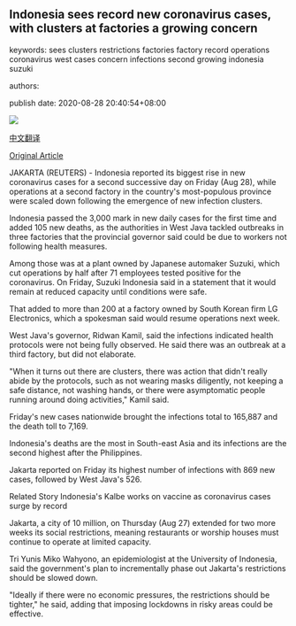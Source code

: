 ## Indonesia sees record new coronavirus cases, with clusters at factories a growing concern

keywords: sees clusters restrictions factories factory record operations coronavirus west cases concern infections second growing indonesia suzuki

authors: 

publish date: 2020-08-28 20:40:54+08:00

![](https://www.straitstimes.com/sites/default/files/styles/x_large/public/articles/2020/08/28/tl-indofactory-a-280820.jpg?itok=CWfsLMVE)

[中文翻译](Indonesia%20sees%20record%20new%20coronavirus%20cases%2C%20with%20clusters%20at%20factories%20a%20growing%20concern_zh.md)

[Original Article](https://www.straitstimes.com/asia/se-asia/indonesia-sees-record-new-coronavirus-cases-with-clusters-at-factories-a-growing)

JAKARTA (REUTERS) - Indonesia reported its biggest rise in new coronavirus cases for a second successive day on Friday (Aug 28), while operations at a second factory in the country's most-populous province were scaled down following the emergence of new infection clusters.

Indonesia passed the 3,000 mark in new daily cases for the first time and added 105 new deaths, as the authorities in West Java tackled outbreaks in three factories that the provincial governor said could be due to workers not following health measures.

Among those was at a plant owned by Japanese automaker Suzuki, which cut operations by half after 71 employees tested positive for the coronavirus. On Friday, Suzuki Indonesia said in a statement that it would remain at reduced capacity until conditions were safe.

That added to more than 200 at a factory owned by South Korean firm LG Electronics, which a spokesman said would resume operations next week.

West Java's governor, Ridwan Kamil, said the infections indicated health protocols were not being fully observed. He said there was an outbreak at a third factory, but did not elaborate.

"When it turns out there are clusters, there was action that didn't really abide by the protocols, such as not wearing masks diligently, not keeping a safe distance, not washing hands, or there were asymptomatic people running around doing activities," Kamil said.

Friday's new cases nationwide brought the infections total to 165,887 and the death toll to 7,169.

Indonesia's deaths are the most in South-east Asia and its infections are the second highest after the Philippines.

Jakarta reported on Friday its highest number of infections with 869 new cases, followed by West Java's 526.

Related Story Indonesia's Kalbe works on vaccine as coronavirus cases surge by record

Jakarta, a city of 10 million, on Thursday (Aug 27) extended for two more weeks its social restrictions, meaning restaurants or worship houses must continue to operate at limited capacity.

Tri Yunis Miko Wahyono, an epidemiologist at the University of Indonesia, said the government's plan to incrementally phase out Jakarta's restrictions should be slowed down.

"Ideally if there were no economic pressures, the restrictions should be tighter," he said, adding that imposing lockdowns in risky areas could be effective.